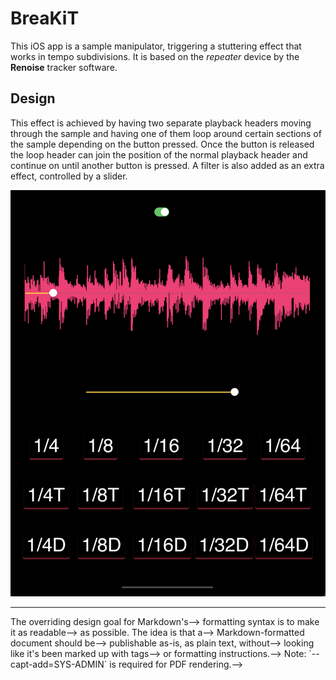 # BreaKiT
<!--## _The Last Markdown Editor, Ever_-->

<!--[![N|Solid](https://cldup.com/dTxpPi9lDf.thumb.png)](https://nodesource.com/products/nsolid)-->

<!--[![Build Status](https://travis-ci.org/joemccann/dillinger.svg?branch=master)](https://travis-ci.org/joemccann/dillinger)-->

This iOS app is a sample manipulator, triggering a stuttering effect that works in tempo subdivisions. It is based on the *repeater* device by the **Renoise** tracker software.

<!--- Type some Markdown on the left-->
<!--- See HTML in the right-->
<!--- ✨Magic ✨-->

## Design

<!--- Import a HTML file and watch it magically convert to Markdown-->
<!--- Drag and drop images (requires your Dropbox account be linked)-->
<!--- Import and save files from GitHub, Dropbox, Google Drive and One Drive-->
<!--- Drag and drop markdown and HTML files into Dillinger-->
<!--- Export documents as Markdown, HTML and PDF-->

This effect is achieved by having two separate playback headers moving through the sample and having one of them loop around certain sections of the sample depending on the button pressed. Once the button is released the loop header can join the position of the normal playback header and continue on until another button is pressed. A filter is also added as an extra effect, controlled by a slider.

![BreaKiT Interface](./readme_assets/interface.png)


___


<!--> The overriding design goal for Markdown's-->
<!--> formatting syntax is to make it as readable-->
<!--> as possible. The idea is that a-->
<!--> Markdown-formatted document should be-->
<!--> publishable as-is, as plain text, without-->
<!--> looking like it's been marked up with tags-->
<!--> or formatting instructions.-->

<!--This text you see here is *actually- written in Markdown! To get a feel-->
<!--for Markdown's syntax, type some text into the left window and-->
<!--watch the results in the right.-->

<!--## Tech-->

<!--Dillinger uses a number of open source projects to work properly:-->

<!--- [AngularJS] - HTML enhanced for web apps!-->
<!--- [Ace Editor] - awesome web-based text editor-->
<!--- [markdown-it] - Markdown parser done right. Fast and easy to extend.-->
<!--- [Twitter Bootstrap] - great UI boilerplate for modern web apps-->
<!--- [node.js] - evented I/O for the backend-->
<!--- [Express] - fast node.js network app framework [@tjholowaychuk]-->
<!--- [Gulp] - the streaming build system-->
<!--- [Breakdance](https://breakdance.github.io/breakdance/) - HTML-->
<!--to Markdown converter-->
<!--- [jQuery] - duh-->

<!--And of course Dillinger itself is open source with a [public repository][dill]-->
<!-- on GitHub.-->

<!--## Installation-->

<!--Dillinger requires [Node.js](https://nodejs.org/) v10+ to run.-->

<!--Install the dependencies and devDependencies and start the server.-->

<!--```sh-->
<!--cd dillinger-->
<!--npm i-->
<!--node app-->
<!--```-->

<!--For production environments...-->

<!--```sh-->
<!--npm install --production-->
<!--NODE_ENV=production node app-->
<!--```-->

<!--## Plugins-->

<!--Dillinger is currently extended with the following plugins.-->
<!--Instructions on how to use them in your own application are linked below.-->

<!--| Plugin | README |-->
<!--| ------ | ------ |-->
<!--| Dropbox | [plugins/dropbox/README.md][PlDb] |-->
<!--| GitHub | [plugins/github/README.md][PlGh] |-->
<!--| Google Drive | [plugins/googledrive/README.md][PlGd] |-->
<!--| OneDrive | [plugins/onedrive/README.md][PlOd] |-->
<!--| Medium | [plugins/medium/README.md][PlMe] |-->
<!--| Google Analytics | [plugins/googleanalytics/README.md][PlGa] |-->

<!--## Development-->

<!--Want to contribute? Great!-->

<!--Dillinger uses Gulp + Webpack for fast developing.-->
<!--Make a change in your file and instantaneously see your updates!-->

<!--Open your favorite Terminal and run these commands.-->

<!--First Tab:-->

<!--```sh-->
<!--node app-->
<!--```-->

<!--Second Tab:-->

<!--```sh-->
<!--gulp watch-->
<!--```-->

<!--(optional) Third:-->

<!--```sh-->
<!--karma test-->
<!--```-->

<!--#### Building for source-->

<!--For production release:-->

<!--```sh-->
<!--gulp build --prod-->
<!--```-->

<!--Generating pre-built zip archives for distribution:-->

<!--```sh-->
<!--gulp build dist --prod-->
<!--```-->

<!--## Docker-->

<!--Dillinger is very easy to install and deploy in a Docker container.-->

<!--By default, the Docker will expose port 8080, so change this within the-->
<!--Dockerfile if necessary. When ready, simply use the Dockerfile to-->
<!--build the image.-->

<!--```sh-->
<!--cd dillinger-->
<!--docker build -t <youruser>/dillinger:${package.json.version} .-->
<!--```-->

<!--This will create the dillinger image and pull in the necessary dependencies.-->
<!--Be sure to swap out `${package.json.version}` with the actual-->
<!--version of Dillinger.-->

<!--Once done, run the Docker image and map the port to whatever you wish on-->
<!--your host. In this example, we simply map port 8000 of the host to-->
<!--port 8080 of the Docker (or whatever port was exposed in the Dockerfile):-->

<!--```sh-->
<!--docker run -d -p 8000:8080 --restart=always --cap-add=SYS_ADMIN --name=dillinger <youruser>/dillinger:${package.json.version}-->
<!--```-->

<!--> Note: `--capt-add=SYS-ADMIN` is required for PDF rendering.-->

<!--Verify the deployment by navigating to your server address in-->
<!--your preferred browser.-->

<!--```sh-->
<!--127.0.0.1:8000-->
<!--```-->

<!--## License-->

<!--MIT-->

<!--**Free Software, Hell Yeah!**-->

<!--[//]: # (These are reference links used in the body of this note and get stripped out when the markdown processor does its job. There is no need to format nicely because it shouldn't be seen. Thanks SO - http://stackoverflow.com/questions/4823468/store-comments-in-markdown-syntax)-->

<!--   [dill]: <https://github.com/joemccann/dillinger>-->
<!--   [git-repo-url]: <https://github.com/joemccann/dillinger.git>-->
<!--   [john gruber]: <http://daringfireball.net>-->
<!--   [df1]: <http://daringfireball.net/projects/markdown/>-->
<!--   [markdown-it]: <https://github.com/markdown-it/markdown-it>-->
<!--   [Ace Editor]: <http://ace.ajax.org>-->
<!--   [node.js]: <http://nodejs.org>-->
<!--   [Twitter Bootstrap]: <http://twitter.github.com/bootstrap/>-->
<!--   [jQuery]: <http://jquery.com>-->
<!--   [@tjholowaychuk]: <http://twitter.com/tjholowaychuk>-->
<!--   [express]: <http://expressjs.com>-->
<!--   [AngularJS]: <http://angularjs.org>-->
<!--   [Gulp]: <http://gulpjs.com>-->

<!--   [PlDb]: <https://github.com/joemccann/dillinger/tree/master/plugins/dropbox/README.md>-->
<!--   [PlGh]: <https://github.com/joemccann/dillinger/tree/master/plugins/github/README.md>-->
<!--   [PlGd]: <https://github.com/joemccann/dillinger/tree/master/plugins/googledrive/README.md>-->
<!--   [PlOd]: <https://github.com/joemccann/dillinger/tree/master/plugins/onedrive/README.md>-->
<!--   [PlMe]: <https://github.com/joemccann/dillinger/tree/master/plugins/medium/README.md>-->
<!--   [PlGa]: <https://github.com/RahulHP/dillinger/blob/master/plugins/googleanalytics/README.md>-->
